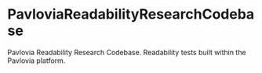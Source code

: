 # PavloviaReadabilityResearchCodebase
Pavlovia Readability Research Codebase. Readability tests built within the Pavlovia platform.
